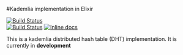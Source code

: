 #Kademlia implementation in Elixir

[![Build Status](https://semaphoreci.com/api/v1/projects/0ebd5b93-c646-48e7-bad9-985df8f71644/461700/badge.svg)](https://semaphoreci.com/zabirauf/exkademlia)      
[![Build Status](https://api.travis-ci.org/zabirauf/exkademlia.svg?branch=master)](https://travis-ci.org/zabirauf/exkademlia)
[![Inline docs](http://inch-ci.org/github/zabirauf/exkademlia.svg)](http://inch-ci.org/github/zabirauf/exkademlia)

This is a kademlia distributed hash table (DHT) implementation. It is currently in **development** 


